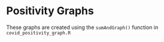 # Positivity Graphs

These graphs are created using the 
`sumAndGraph()` function in `covid_positivity_graph.R`
